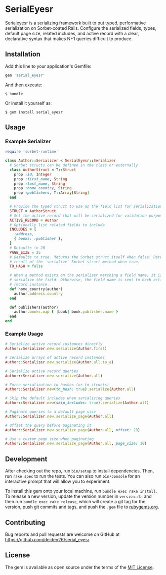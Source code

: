 # SerialEyesr

Serialeyesr is a serializing framework built to put typed, performative
serialization on Sorbet-coated Rails. Configure the serialized
fields, types, default page size, related includes, and active record
with a clear, declarative syntax that makes N+1 queries difficult to produce.

## Installation

Add this line to your application's Gemfile:

```ruby
gem 'serial_eyesr'
```

And then execute:

    $ bundle

Or install it yourself as:

    $ gem install serial_eyesr

## Usage

### Example Serializer

```ruby
require 'sorbet-runtime'

class Author::Serializer < SerialEyesr::Serializer
  # Sorbet structs can be defined in the class or externally
  class AuthorStruct < T::Struct
    prop :id, Integer
    prop :first_name, String
    prop :last_name, String
    prop :home_country, String
    prop :publishers, T::Array[String]
  end

  # Provide the typed struct to use as the field list for serialization
  STRUCT = AuthorStruct
  # Set the active record that will be serialized for validation purposes
  ACTIVE_RECORD = Author
  # Optionally list related fields to include
  INCLUDES = [
    :address,
    { books: :publisher },
  ]
  # Defaults to 20
  PAGE_SIZE = 25
  # Defaults to true. Returns the Sorbet struct itself when false. Returns the
  # result of the `serialize` Sorbet struct method when true.
  TO_HASH = false

  # When a method exists on the serializer matching a field name, it is used to
  # serialize the field. Otherwise, the field name is sent to each active
  # record instance.
  def home_country(author)
    author.address.country
  end

  def publishers(author)
    author.books.map { |book| book.publisher.name }
  end
end
```

### Example Usage

```ruby
# Serialize active record instances directly
Author::Serializer.new.serialize(Author.first)

# Serialize arrays of active record instances
Author::Serializer.new.serialize(Author.all.to_a)

# Serialize active record queries
Author::Serializer.new.serialize(Author.all)

# Force serialization to hashes (or to structs)
Author::Serializer.new(to_hash: true).serialize(Author.all)

# Skip the default includes when serializing queries
Author::Serializer.new(skip_includes: true).serialize(Author.all)

# Paginate queries to a default page size
Author::Serializer.new.serialize_page(Author.all)

# Offset the query before paginating it
Author::Serializer.new.serialize_page(Author.all, offset: 20)

# Use a custom page size when paginating
Author::Serializer.new.serialize_page(Author.all, page_size: 10)
```

## Development

After checking out the repo, run `bin/setup` to install dependencies. Then, run `rake spec` to run the tests. You can also run `bin/console` for an interactive prompt that will allow you to experiment.

To install this gem onto your local machine, run `bundle exec rake install`. To release a new version, update the version number in `version.rb`, and then run `bundle exec rake release`, which will create a git tag for the version, push git commits and tags, and push the `.gem` file to [rubygems.org](https://rubygems.org).

## Contributing

Bug reports and pull requests are welcome on GitHub at https://github.com/deiden26/serial_eyesr.

## License

The gem is available as open source under the terms of the [MIT License](https://opensource.org/licenses/MIT).
